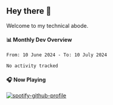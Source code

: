 ## Hey there 👋

Welcome to my technical abode.

#### 📊 Monthly Dev Overview
<!--START_SECTION:waka-->

```txt
From: 10 June 2024 - To: 10 July 2024

No activity tracked
```

<!--END_SECTION:waka-->

#### 🎧 Now Playing

[![spotify-github-profile](https://spotify-github-profile.vercel.app/api/view?uid=james2mid&cover_image=true&theme=natemoo-re)](https://open.spotify.com/user/james2mid?si=2b3baf2b09cb499e)
